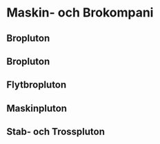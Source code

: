 # Maskin- och Brokompani

## Bropluton

## Bropluton

## Flytbropluton

## Maskinpluton

## Stab- och Trosspluton
